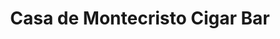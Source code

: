 ---
title: "Casa de Montecristo Cigar Bar"
url: /austin/casa-de-montecristo-cigar-bar/
shop: tobacco
---